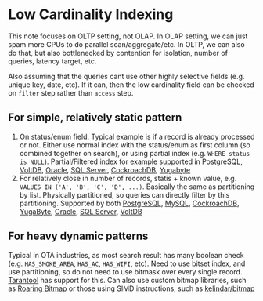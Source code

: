 # Low Cardinality Indexing

This note focuses on OLTP setting, not OLAP. In OLAP setting, we can just spam more CPUs to do parallel scan/aggregate/etc. In OLTP, we can also do that, but also bottlenecked by contention for isolation, number of queries, latency target, etc.

Also assuming that the queries cant use other highly selective fields (e.g. unique key, date, etc). If it can, then the low cardinality field can be checked on `filter` step rather than `access` step.

## For simple, relatively static pattern

1. On status/enum field. Typical example is if a record is already processed or not. Either use normal index with the status/enum as first column (so combined together on search), or using partial index (e.g. `WHERE status is NULL`). Partial/Filtered index for example supported in [PostgreSQL](https://www.postgresql.org/docs/current/sql-createindex.html), [VoltDB](https://docs.voltdb.com/UsingVoltDB/ddlref_createindex.php), [Oracle](https://docs.oracle.com/cd/B19306_01/server.102/b14200/statements_5010.htm), [SQL Server](https://docs.microsoft.com/en-us/sql/t-sql/statements/create-index-transact-sql), [CockroachDB](https://www.cockroachlabs.com/docs/stable/partial-indexes.html), [Yugabyte](https://docs.yugabyte.com/latest/explore/indexes-constraints/indexes-1/)
2. For relatively close in number of records, statis + known value, e.g. `VALUES IN ('A', 'B', 'C', 'D', ...)`. Basically the same as partitioning by list. Physically partitioned, so queries can directly filter by this partitioning. Supported by both [PostgreSQL](https://www.postgresql.org/docs/current/ddl-partitioning.html), [MySQL](https://dev.mysql.com/doc/refman/8.0/en/partitioning-list.html), [CockroachDB](https://www.cockroachlabs.com/docs/stable/partitioning.html), [YugaByte](https://docs.yugabyte.com/latest/explore/ysql-language-features/partitions/), [Oracle](https://docs.oracle.com/database/121/VLDBG/GUID-8928C3B0-2F83-4213-B765-EFBBF0372F64.htm), [SQL Server](https://docs.microsoft.com/en-us/sql/relational-databases/partitions/partitioned-tables-and-indexes?), [VoltDB](https://docs.voltdb.com/UsingVoltDB/ddlref_createtable.php)

## For heavy dynamic patterns

Typical in OTA industries, as most search result has many boolean check (e.g. `HAS_SMOKE_AREA`, `HAS_AC`, `HAS_WIFI`, etc). Need to use bitset index, and use partitioning, so do not need to use bitmask over every single record. [Tarantool](https://www.tarantool.io/en/doc/latest/book/box/indexes/) has support for this. Can also use custom bitmap libraries, such as [Roaring Bitmap](https://github.com/RoaringBitmap/) or those using SIMD instructions, such as [kelindar/bitmap](https://github.com/kelindar/bitmap)
